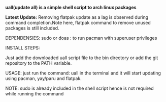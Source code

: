 **uall(update all) is a simple shell script to arch linux packages**

**Latest Update:** Removing flatpak update as a lag is observed during command completion.Note here, flatpak command to remove unused packages is still included.

DEPENDENSIES:
sudo or doas : to run pacman with superuser privileges

INSTALL STEPS:

Just add the downloaded uall script file to the bin directory or add the git repository to the PATH variable.

USAGE:
just run the command: uall
in the terminal and it will start updating using pacman, yay/paru and flatpak.

NOTE: sudo is already included in the shell script hence is not required while running the command
